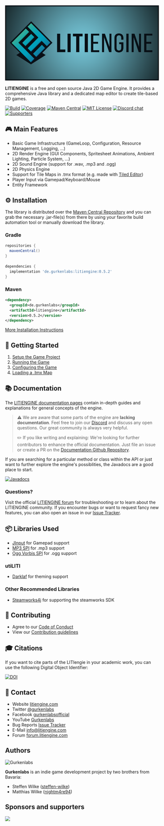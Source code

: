 ![LITIENGINE Logo](core/src/main/resources/litiengine-banner.png "LITIENGINE Logo")

**LITIENGINE** is a free and open source Java 2D Game Engine. It provides a comprehensive Java library and a dedicated map editor to create tile-based 2D games.

[![Build](https://github.com/gurkenlabs/litiengine/actions/workflows/build.yml/badge.svg)](https://github.com/gurkenlabs/litiengine/actions/workflows/build.yml)
[![Coverage](https://sonarcloud.io/api/project_badges/measure?project=de.gurkenlabs%3Alitiengine&metric=coverage)](https://sonarcloud.io/dashboard?id=de.gurkenlabs%3Alitiengine)
[![Maven Central](https://img.shields.io/maven-central/v/de.gurkenlabs/litiengine.svg?style=flat)](https://maven-badges.herokuapp.com/maven-central/de.gurkenlabs/litiengine)
[![MIT License](https://img.shields.io/github/license/gurkenlabs/litiengine?style=flat)](https://github.com/gurkenlabs/litiengine/blob/master/LICENSE)
[![Discord chat](https://img.shields.io/discord/326074836508213258?style=flat&logo=discord)](https://discord.gg/rRB9cKD)
[![Supporters](https://img.shields.io/opencollective/all/litiengine?label=supporters&style=flat)](https://opencollective.com/litiengine)



## :video_game: Main Features

* Basic Game Infrastructure (GameLoop, Configuration, Resource Management, Logging, ...)
* 2D Render Engine (GUI Components, Spritesheet Animations, Ambient Lighting, Particle System, ...)
* 2D Sound Engine (support for .wav, .mp3 and .ogg)
* 2D Physics Engine
* Support for Tile Maps in .tmx format (e.g. made with [Tiled Editor](http://www.mapeditor.org/))
* Player Input via Gamepad/Keyboard/Mouse
* Entity Framework

## :gear: Installation
The library is distributed over the [Maven Central Repository](https://search.maven.org/artifact/de.gurkenlabs/litiengine) and you can grab the necessary .jar-file(s) from there by using your favorite build automation tool or manually download the library.

### Gradle
```groovy
repositories {
  mavenCentral()
}

dependencies {
  implementation 'de.gurkenlabs:litiengine:0.5.2'
}
```

### Maven
```xml
<dependency>
  <groupId>de.gurkenlabs</groupId>
  <artifactId>litiengine</artifactId>
  <version>0.5.2</version>
</dependency>
```
[More Installation Instructions](https://litiengine.com/download/)
## :rocket: Getting Started

1. [Setup the Game Project](https://litiengine.com/docs/getting-started/)
2. [Running the Game](https://litiengine.com/docs/getting-started/run-the-game/)
3. [Configuring the Game](https://litiengine.com/docs/configuration/)
4. [Loading a .tmx Map](https://youtu.be/RR3QxOhV8hM)

## :books: Documentation
The [LITIENGINE documentation pages](https://litiengine.com/docs/) contain in-depth guides and explanations for general concepts of the engine.

> :warning: We are aware that some parts of the engine are **lacking documentation**. Feel free to join our [Discord](https://discord.gg/rRB9cKD) and discuss any open questions. Our great community is always very helpful.
> 
> :pencil2: If you like writing and explaining: We're looking for further contributors to enhance the official documentation. Just file an issue or create a PR on the [Documentation Github Repository](https://github.com/gurkenlabs/litiengine-docs).


If you are searching for a particular method or class within the API or just want to further explore the engine's possiblities, the Javadocs are a good place to start. 

[![Javadocs](http://www.javadoc.io/badge/de.gurkenlabs/litiengine.svg)](https://litiengine.com/api/) 
### Questions?
Visit the official [LITIENGINE forum](https://forum.litiengine.com/) for troubleshooting or to learn about the LITIENGINE community. If you encounter bugs or want to request fancy new features, you can also open an issue in our [Issue Tracker](https://github.com/gurkenlabs/litiengine/issues).

## :package: Libraries Used

* [JInput](https://github.com/jinput/jinput) for Gamepad support
* [MP3 SPI](https://mvnrepository.com/artifact/com.googlecode.soundlibs/mp3spi/1.9.5.4) for .mp3 support
* [Ogg Vorbis SPI](https://mvnrepository.com/artifact/com.googlecode.soundlibs/vorbisspi/1.0.3.3) for .ogg support

### utiLITI 
* [Darklaf](https://github.com/weisJ/darklaf) for theming support

### Other Recommended Libraries
* [Steamworks4j](https://github.com/code-disaster/steamworks4j) for supporting the steamworks SDK

## :handshake: Contributing
* Agree to our [Code of Conduct](https://github.com/gurkenlabs/litiengine/blob/master/CODE_OF_CONDUCT.md)
* View our [Contribution guidelines](https://github.com/gurkenlabs/litiengine/blob/master/CONTRIBUTING.md)

## :mortar_board: Citations
If you want to cite parts of the LITIengie in your academic work, you can use the following Digital Object Identifier:

[![DOI](https://zenodo.org/badge/87944612.svg)](https://zenodo.org/badge/latestdoi/87944612)

## :speech_balloon: Contact
* Website [litiengine.com](https://litiengine.com)
* Twitter [@gurkenlabs](https://twitter.com/gurkenlabs)
* Facebook [gurkenlabsofficial](https://www.facebook.com/gurkenlabsofficial/)
* YouTube [Gurkenlabs](https://www.youtube.com/channel/UCN7-9zYTxip_Hl1LvCQ8RBA)
* Bug Reports [Issue Tracker](https://github.com/gurkenlabs/litiengine/issues)
* E-Mail info@litiengine.com
* Forum [forum.litiengine.com](https://forum.litiengine.com/)

## Authors
![Gurkenlabs](https://gurkenlabs.de/wp-content/uploads/2018/12/logo-banner-website.png "Gurkenlabs")

**Gurkenlabs** is an indie game development project by two brothers from Bavaria:
* Steffen Wilke ([steffen-wilke](https://github.com/steffen-wilke))
* Matthias Wilke ([nightm4re94](https://github.com/nightm4re94))

## Sponsors and supporters

[![](https://opencollective.com/litiengine/individuals.svg)](https://opencollective.com/litiengine#support)
